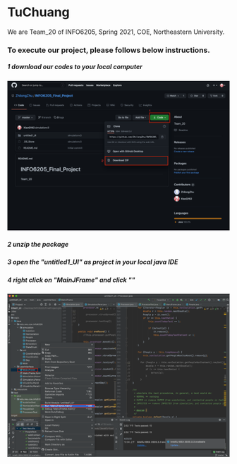 # TuChuang

We are Team_20 of INFO6205, Spring 2021, COE, Northeastern University. 

### To execute our project, please follows below instructions.

##### 1 download our codes to your local computer

![Find Download](https://github.com/XiaoQ162/TuChuang/blob/main/INFO6205/001.png)

##### 2 unzip the package

##### 3 open the "untitled1_UI" as project in your local java IDE 

##### 4 right click on "MainJFrame" and click ""

![Run MainJFrame](https://github.com/XiaoQ162/TuChuang/blob/main/INFO6205/002.png)